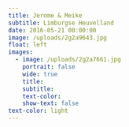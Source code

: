```yaml
---
title: Jerome & Meike
subtitle: Limburgse Heuvelland
date: 2016-05-21 00:00:00
image: /uploads/2g2a9643.jpg
float: left
images:
  - image: /uploads/2g2a7661.jpg
    portrait: false
    wide: true
    title:
    subtitle:
    text-color:
    show-text: false
text-color: light
---
```


